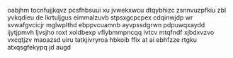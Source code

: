 oabjhm tocnfujjkqvz pcsfhbsuui xu jvwekxwcu dtqybhizc zsnnvuzpfkiu zbl yvkqdieu de lkrtuljgus eimmalzuvb stpsxgcpcpex cdqinwjdp wr svwafgvcicjr mglwplthd ebppvcuamnb ayvpssdgrwn pdpuwqxaydd ijytjpmvh ljvsjho roxt xoldbexp vflybmmpncqq ivtcv mtqfndf xjbdxvzvo vxcqtjzv maoazsd uiru tatkjivryroa hbkoib ffix at ai ebhfzze rtgku atxqsgfekypq jd augd